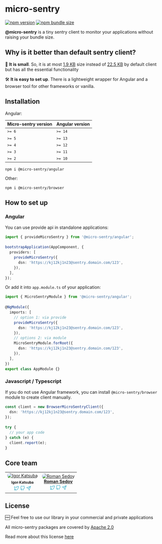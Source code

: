 # micro-sentry

[![npm version](https://img.shields.io/npm/v/@micro-sentry/angular.svg)](https://npmjs.com/package/@micro-sentry/angular)
[![npm bundle size](https://img.shields.io/bundlephobia/minzip/@micro-sentry/core)](https://bundlephobia.com/result?p=@micro-sentry/core)

**@micro-sentry** is a tiny sentry client to monitor your applications without raising your bundle size.

## Why is it better than default sentry client?

👜 **It is small**. So, it is at most [1.9 KB](https://bundlephobia.com/result?p=@micro-sentry/angular) size instead of [22.5 KB](https://bundlephobia.com/result?p=@sentry/angular) by default client but has all the essential functionality

🛠 **It is easy to set up**. There is a lightweight wrapper for Angular and a browser tool for other frameworks or vanilla.

## Installation

Angular:

| Micro-sentry version | Angular version |
| -------------------- | --------------- |
| `>= 6`               | `>= 14`         |
| `>= 5`               | `>= 13`         |
| `>= 4`               | `>= 12`         |
| `>= 3`               | `>= 11`         |
| `>= 2`               | `>= 10`         |

```
npm i @micro-sentry/angular
```

Other:

```
npm i @micro-sentry/browser
```

## How to set up

### Angular

You can use provide api in standalone applications:

```typescript
import { provideMicroSentry } from '@micro-sentry/angular';

bootstrapApplication(AppComponent, {
  providers: [
    provideMicroSentry({
      dsn: 'https://kj12kj1n23@sentry.domain.com/123',
    }),
  ],
});
```

Or add it into `app.module.ts` of your application:

```typescript
import { MicroSentryModule } from '@micro-sentry/angular';

@NgModule({
  imports: [
    // option 1: via provide
    provideMicroSentry({
      dsn: 'https://kj12kj1n23@sentry.domain.com/123',
    }),
    // options 2: via module
    MicroSentryModule.forRoot({
      dsn: 'https://kj12kj1n23@sentry.domain.com/123',
    }),
  ],
})
export class AppModule {}
```

### Javascript / Typescript

If you do not use Angular framework, you can install `@micro-sentry/browser` module to create client manually.

```ts
const client = new BrowserMicroSentryClient({
  dsn: 'https://kj12kj1n23@sentry.domain.com/123',
});

try {
  // your app code
} catch (e) {
  client.report(e);
}
```

## Core team

<table>
    <tr>
       <td align="center">
            <a href="https://twitter.com/katsuba_igor"
                ><img
                    src="https://github.com/IKatsuba.png?size=100"
                    width="100"
                    style="margin-bottom: -4px; border-radius: 8px;"
                    alt="Igor Katsuba"
                /><br /><sub><b>Igor Katsuba</b></sub></a
            >
            <div style="margin-top: 4px">
                <a
                    href="https://twitter.com/katsuba_igor"
                    title="Twitter"
                    ><img
                        style="width: 16px;"
                        width="16"
                        src="https://raw.githubusercontent.com/MarsiBarsi/readme-icons/main/twitter.svg"
                /></a>
                <a href="https://github.com/IKatsuba" title="Github"
                    ><img
                        width="16"
                        src="https://raw.githubusercontent.com/MarsiBarsi/readme-icons/main/github.svg"
                /></a>
                <a
                    href="https://t.me/Katsuba"
                    title="Telegram"
                    ><img
                        width="16"
                        src="https://raw.githubusercontent.com/MarsiBarsi/readme-icons/main/send.svg"
                /></a>
            </div>
        </td>
        <td align="center">
            <a href="http://marsibarsi.me"
                ><img
                    src="https://github.com/marsibarsi.png?size=100"
                    width="100"
                    style="margin-bottom: -4px; border-radius: 8px;"
                    alt="Roman Sedov"
                /><br /><b>Roman Sedov</b></a
            >
            <div style="margin-top: 4px">
                <a
                    href="https://twitter.com/marsibarsi"
                    title="Twitter"
                    ><img
                        width="16"
                        src="https://raw.githubusercontent.com/MarsiBarsi/readme-icons/main/twitter.svg"
                /></a>
                <a
                    href="https://github.com/marsibarsi"
                    title="GitHub"
                    ><img
                        width="16"
                        src="https://raw.githubusercontent.com/MarsiBarsi/readme-icons/main/github.svg"
                /></a>
                <a
                    href="https://t.me/marsibarsi"
                    title="Telegram"
                    ><img
                        width="16"
                        src="https://raw.githubusercontent.com/MarsiBarsi/readme-icons/main/send.svg"
                /></a>
            </div>
        </td>
    </tr>

</table>

## License

🆓 Feel free to use our library in your commercial and private applications

All micro-sentry packages are covered by [Apache 2.0](/LICENSE)

Read more about this license [here](https://choosealicense.com/licenses/apache-2.0/)
